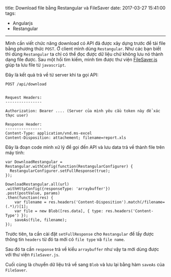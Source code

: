 title: Download file bằng Restangular và FileSaver
date: 2017-03-27 15:41:00
tags:
  - Angularjs
  - Restangular
---

Mình cần viết chức năng download có API đã được xây dựng trước để tải file bằng phương thức `POST`. Ở client mình dùng `Restangular`. Như các bạn biết thì dùng `Restangular` ta chỉ có thể đọc được dữ liệu chứ không lưu nó thành dạng file được. Sau một hồi tìm kiếm, mình tìm được thư viện [FileSaver.js](https://github.com/eligrey/FileSaver.js/) giúp ta lưu file từ `javascript`.

Đây là kết quả trả về từ server khi ta gọi API:

```
POST /api/download


Request Headers:
----------------

Authorization: Bearer .... (Server của mình yêu cầu token này để xác thực user)

Response Header:
----------------
Content-Type: application/vnd.ms-excel
Content-Disposition: attachement; filename=report.xls
```

Đây là đoạn code mình xử lý để gọi đến API và lưu data trả về thành file trên máy tính:


```
var DownloadRestangular = Restangular.withConfig(function(RestangularConfigurer) {
  RestangularConfigurer.setFullResponse(true);
});

DownloadRestangular.all(url)
.withHttpConfig({responseType: 'arraybuffer'})
.post(postValue, params)
.then(function(res) {
    var filename = res.headers('Content-Disposition').match(/filename=(.*)/)[1];
    var file = new Blob([res.data], { type: res.headers('Content-Type') });
    saveAs(file, filename);
});
```

Trước tiên, ta cần cài đặt `setFullResponse` cho `Restangular` để lấy được thông tin `headers` từ đó ta mới có `file type` và `file name`. 

Sau đó ta cần `response` trả về kiểu `arraybuffer` như vậy ta mới dùng được với thư viện `FileSaver.js`.

Cuối cùng là chuyển dữ liệu trả về sang `Blob` và lưu lại bằng hàm `saveAs` của `FileSaver`.

